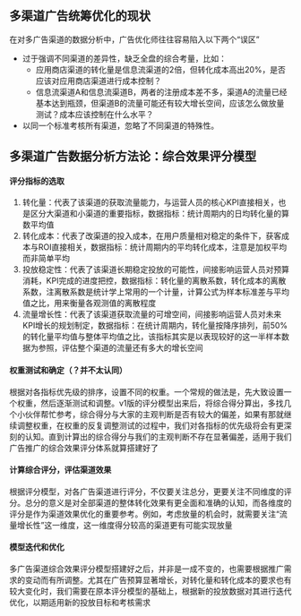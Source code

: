 ## 多渠道广告统筹优化的现状
在对多广告渠道的数据分析中，广告优化师往往容易陷入以下两个“误区”
- 过于强调不同渠道的差异性，缺乏全盘的综合考量，比如：
  - 应用商店渠道的转化量是信息流渠道的2倍，但转化成本高出20%，是否应该对应用商店渠道进行成本控制？
  - 信息流渠道A和信息流渠道B，两者的注册成本差不多，渠道A的流量已经基本达到瓶颈，但渠道B的流量可能还有较大增长空间，应该怎么做放量测试？成本应该控制在什么水平？
- 以同一个标准考核所有渠道，忽略了不同渠道的特殊性。

## 多渠道广告数据分析方法论：综合效果评分模型
#### 评分指标的选取
1. 转化量：代表了该渠道的获取流量能力，与运营人员的核心KPI直接相关，也是区分大渠道和小渠道的重要指标，数据指标：统计周期内的日均转化量的算数平均值
2. 转化成本：代表了改渠道的投入成本，在用户质量相对稳定的条件下，获客成本与ROI直接相关，数据指标：统计周期内的平均转化成本，注意是加权平均而非简单平均
3. 投放稳定性：代表了该渠道长期稳定投放的可能性，间接影响运营人员对预算消耗，KPI完成的进度把控，数据指标：转化量的离散系数，转化成本的离散系数，注离散系数是统计学上常用的一个计量，计算公式为样本标准差与平均值之比，用来衡量各观测值的离散程度
4. 流量增长性：代表了该渠道获取流量的可增空间，间接影响运营人员对未来KPI增长的规划制定，数据指标：在统计周期内，转化量按降序排列，前50%的转化量平均值与整体平均值之比，该指标其实是以表现较好的这一半样本数据为参照，评估整个渠道的流量还有多大的增长空间

#### 权重测试和确定（？并不太认同）
根据对各指标优先级的排序，设置不同的权重。一个常规的做法是，先大致设置一个权重，然后逐渐测试和调整。v1版的评分模型出来后，将综合得分算出，多找几个小伙伴帮忙参考，综合得分与大家的主观判断是否有较大的偏差，如果有那就继续调整权重，在权重的反复调整测试的过程中，我们对各指标的优先级将会有更深刻的认知。直到计算出的综合得分与我们的主观判断不存在显著偏差，适用于我们广告推广的综合效果评分体系就算搭建好了

#### 计算综合评分，评估渠道效果
根据评分模型，对各广告渠道进行评分，不仅要关注总分，更要关注不同维度的评分。总分的意义是对全部渠道的整体转化效果有更全面和准确的认知，而各维度的评分是作为渠道效果优化的重要参考。例如，考虑放量的机会时，就需要关注“流量增长性”这一维度，这一维度得分较高的渠道更有可能实现放量

#### 模型迭代和优化
多广告渠道综合效果评分模型搭建好之后，并非是一成不变的，也需要根据推广需求的变动而有所调整。尤其在广告预算显著增长，对转化量和转化成本的要求也有较大变化时，我们需要在原本评分模型的基础上，根据新的投放数据对其进行迭代优化，以期适用新的投放目标和考核需求

